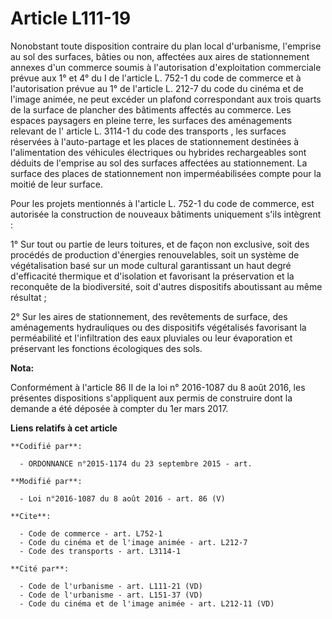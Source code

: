 # Article L111-19

Nonobstant toute disposition contraire du plan local d'urbanisme, l'emprise au sol des surfaces, bâties ou non, affectées aux
aires de stationnement annexes d'un commerce soumis à l'autorisation d'exploitation commerciale prévue aux 1° et 4° du I de
l'article L. 752-1 du code de commerce et à l'autorisation prévue au 1° de l'article L. 212-7 du code du cinéma et de l'image
animée, ne peut excéder un plafond correspondant aux trois quarts de la surface de plancher des bâtiments affectés au
commerce. Les espaces paysagers en pleine terre, les surfaces des aménagements relevant de l'
article L. 3114-1 du code des transports
, les surfaces réservées à l'auto-partage et les places de stationnement destinées à l'alimentation des véhicules électriques
ou hybrides rechargeables sont déduits de l'emprise au sol des surfaces affectées au stationnement. La surface des places de
stationnement non imperméabilisées compte pour la moitié de leur surface.

Pour les projets mentionnés à l'article L. 752-1 du code de commerce, est autorisée la construction de nouveaux bâtiments
uniquement s'ils intègrent : 

1° Sur tout ou partie de leurs toitures, et de façon non exclusive, soit des procédés de production d'énergies renouvelables,
soit un système de végétalisation basé sur un mode cultural garantissant un haut degré d'efficacité thermique et d'isolation
et favorisant la préservation et la reconquête de la biodiversité, soit d'autres dispositifs aboutissant au même résultat ; 

2° Sur les aires de stationnement, des revêtements de surface, des aménagements hydrauliques ou des dispositifs végétalisés
favorisant la perméabilité et l'infiltration des eaux pluviales ou leur évaporation et préservant les fonctions écologiques
des sols.

**Nota:**

Conformément à l'article 86 II de la loi n° 2016-1087 du 8 août 2016, les présentes dispositions s'appliquent aux permis de
construire dont la demande a été déposée à compter du 1er mars 2017.

**Liens relatifs à cet article**

	**Codifié par**:

	  - ORDONNANCE n°2015-1174 du 23 septembre 2015 - art.

	**Modifié par**:

	  - Loi n°2016-1087 du 8 août 2016 - art. 86 (V)

	**Cite**:

	  - Code de commerce - art. L752-1
	  - Code du cinéma et de l'image animée - art. L212-7
	  - Code des transports - art. L3114-1

	**Cité par**:

	  - Code de l'urbanisme - art. L111-21 (VD)
	  - Code de l'urbanisme - art. L151-37 (VD)
	  - Code du cinéma et de l'image animée - art. L212-11 (VD)
